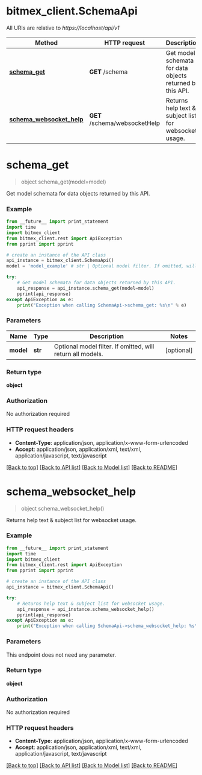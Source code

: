 # bitmex_client.SchemaApi

All URIs are relative to *https://localhost/api/v1*

Method | HTTP request | Description
------------- | ------------- | -------------
[**schema_get**](SchemaApi.md#schema_get) | **GET** /schema | Get model schemata for data objects returned by this API.
[**schema_websocket_help**](SchemaApi.md#schema_websocket_help) | **GET** /schema/websocketHelp | Returns help text &amp; subject list for websocket usage.


# **schema_get**
> object schema_get(model=model)

Get model schemata for data objects returned by this API.

### Example 
```python
from __future__ import print_statement
import time
import bitmex_client
from bitmex_client.rest import ApiException
from pprint import pprint

# create an instance of the API class
api_instance = bitmex_client.SchemaApi()
model = 'model_example' # str | Optional model filter. If omitted, will return all models. (optional)

try: 
    # Get model schemata for data objects returned by this API.
    api_response = api_instance.schema_get(model=model)
    pprint(api_response)
except ApiException as e:
    print("Exception when calling SchemaApi->schema_get: %s\n" % e)
```

### Parameters

Name | Type | Description  | Notes
------------- | ------------- | ------------- | -------------
 **model** | **str**| Optional model filter. If omitted, will return all models. | [optional] 

### Return type

**object**

### Authorization

No authorization required

### HTTP request headers

 - **Content-Type**: application/json, application/x-www-form-urlencoded
 - **Accept**: application/json, application/xml, text/xml, application/javascript, text/javascript

[[Back to top]](#) [[Back to API list]](../README.md#documentation-for-api-endpoints) [[Back to Model list]](../README.md#documentation-for-models) [[Back to README]](../README.md)

# **schema_websocket_help**
> object schema_websocket_help()

Returns help text & subject list for websocket usage.

### Example 
```python
from __future__ import print_statement
import time
import bitmex_client
from bitmex_client.rest import ApiException
from pprint import pprint

# create an instance of the API class
api_instance = bitmex_client.SchemaApi()

try: 
    # Returns help text & subject list for websocket usage.
    api_response = api_instance.schema_websocket_help()
    pprint(api_response)
except ApiException as e:
    print("Exception when calling SchemaApi->schema_websocket_help: %s\n" % e)
```

### Parameters
This endpoint does not need any parameter.

### Return type

**object**

### Authorization

No authorization required

### HTTP request headers

 - **Content-Type**: application/json, application/x-www-form-urlencoded
 - **Accept**: application/json, application/xml, text/xml, application/javascript, text/javascript

[[Back to top]](#) [[Back to API list]](../README.md#documentation-for-api-endpoints) [[Back to Model list]](../README.md#documentation-for-models) [[Back to README]](../README.md)

